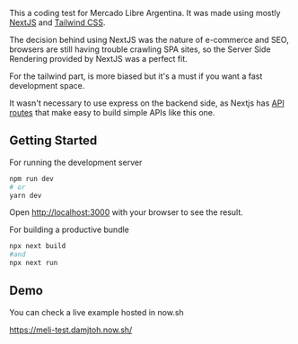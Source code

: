 This a coding test for Mercado Libre Argentina. It was made using mostly [NextJS](https://nextjs.org/) and [Tailwind CSS]().

The decision behind using NextJS was the nature of e-commerce and SEO, browsers are still having trouble crawling SPA sites, so the Server Side Rendering provided by NextJS was a perfect fit.

For the tailwind part, is more biased but it's a must if you want a fast development space.

It wasn't necessary to use express on the backend side, as Nextjs has [API routes](https://nextjs.org/docs/api-routes/introduction) that make easy to build simple APIs like this one.

## Getting Started

For running the development server

```bash
npm run dev
# or
yarn dev
```

Open [http://localhost:3000](http://localhost:3000) with your browser to see the result.

For building a productive bundle

```bash
npx next build
#and
npx next run
```

## Demo

You can check a live example hosted in now.sh

https://meli-test.damjtoh.now.sh/
